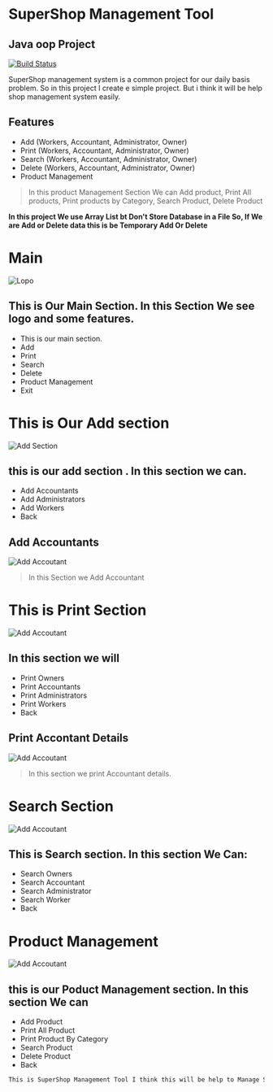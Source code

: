 # SuperShop Management Tool

## Java oop Project

[![Build Status](https://travis-ci.org/joemccann/dillinger.svg?branch=master)](https://www.facebook.com/JahidHasan.CO)

SuperShop management system is a common project for our daily
basis problem. So in this project I create e simple project. But i think it will be help
shop management system easily.

## Features

- Add (Workers, Accountant, Administrator, Owner)
- Print (Workers, Accountant, Administrator, Owner)
- Search (Workers, Accountant, Administrator, Owner)
- Delete (Workers, Accountant, Administrator, Owner)
- Product Management

> In this product Management Section We can
> Add product,
> Print All products,
> Print products by Category,
> Search Product,
> Delete Product

**In this project We use Array List bt Don't Store Database in a File So, If We are Add or Delete data this is be Temporary Add Or Delete**

# Main

![Lopo](https://github.com/JahidHasanCO/SuperShop_Java-OOP-Project/blob/main/Images/logo.png)

## This is Our Main Section. In this Section We see logo and some features.

- This is our main section.
- Add
- Print
- Search
- Delete
- Product Management
- Exit

# This is Our Add section

![Add Section](https://github.com/JahidHasanCO/SuperShop_Java-OOP-Project/blob/main/Images/add%20section.png)

## this is our add section . In this section we can.

- Add Accountants
- Add Administrators
- Add Workers
- Back

## Add Accountants

![Add Accoutant](https://github.com/JahidHasanCO/SuperShop_Java-OOP-Project/blob/main/Images/add%20Accountant.png)

> In this Section we Add Accountant

# This is Print Section

![Add Accoutant](https://github.com/JahidHasanCO/SuperShop_Java-OOP-Project/blob/main/Images/print%20section.png)

## In this section we will

- Print Owners
- Print Accountants
- Print Administrators
- Print Workers
- Back

## Print Accontant Details

![Add Accoutant](https://github.com/JahidHasanCO/SuperShop_Java-OOP-Project/blob/main/Images/print%20accountant%20details.png)

> In this section we print Accountant details.

# Search Section

![Add Accoutant](https://github.com/JahidHasanCO/SuperShop_Java-OOP-Project/blob/main/Images/search%20accountant.png)

## This is Search section. In this section We Can:

- Search Owners
- Search Accountant
- Search Administrator
- Search Worker
- Back

# Product Management

![Add Accoutant](https://github.com/JahidHasanCO/SuperShop_Java-OOP-Project/blob/main/Images/product%20management.png)

## this is our Poduct Management section. In this section We can

- Add Product
- Print All Product
- Print Product By Category
- Search Product
- Delete Product
- Back

```sh
This is SuperShop Management Tool I think this will be help to Manage Shop
```
